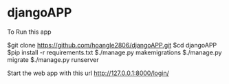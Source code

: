 # djangoAPP


To Run this app

$git clone https://github.com/hoangle2806/djangoAPP.git
$cd djangoAPP
$pip install -r requirements.txt
$./manage.py makemigrations
$./manage.py migrate
$./manage.py runserver

Start the web app with this url
http://127.0.0.1:8000/login/